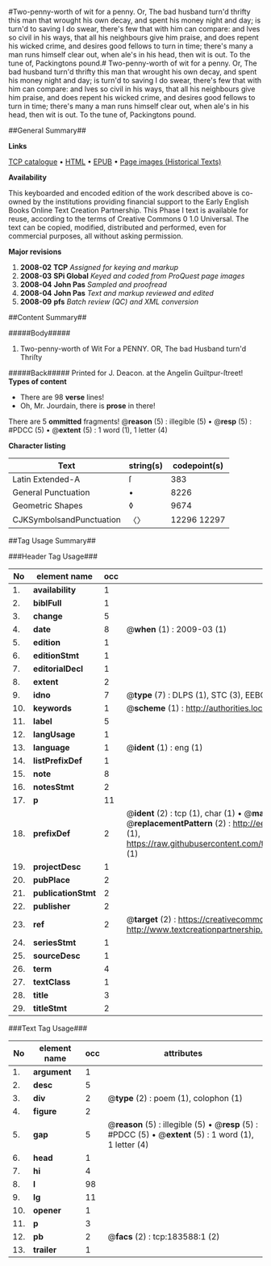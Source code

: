 #Two-penny-worth of wit for a penny. Or, The bad husband turn'd thrifty this man that wrought his own decay, and spent his money night and day; is turn'd to saving I do swear, there's few that with him can compare: and lves so civil in his ways, that all his neighbours give him praise, and does repent his wicked crime, and desires good fellows to turn in time; there's many a man runs himself clear out, when ale's in his head, then wit is out. To the tune of, Packingtons pound.#
Two-penny-worth of wit for a penny. Or, The bad husband turn'd thrifty this man that wrought his own decay, and spent his money night and day; is turn'd to saving I do swear, there's few that with him can compare: and lves so civil in his ways, that all his neighbours give him praise, and does repent his wicked crime, and desires good fellows to turn in time; there's many a man runs himself clear out, when ale's in his head, then wit is out. To the tune of, Packingtons pound.

##General Summary##

**Links**

[TCP catalogue](http://www.ota.ox.ac.uk/tcp/)  • 
[HTML](http://tei.it.ox.ac.uk/tcp/Texts-HTML/free/B06/B06319.html)  • 
[EPUB](http://tei.it.ox.ac.uk/tcp/Texts-EPUB/free/B06/B06319.epub) • 
[Page images (Historical Texts)](https://data.historicaltexts.jisc.ac.uk/view?pubId=eebo-99887935e&pageId=eebo-99887935e-183588-1)

**Availability**

This keyboarded and encoded edition of the
	       work described above is co-owned by the institutions
	       providing financial support to the Early English Books
	       Online Text Creation Partnership. This Phase I text is
	       available for reuse, according to the terms of Creative
	       Commons 0 1.0 Universal. The text can be copied,
	       modified, distributed and performed, even for
	       commercial purposes, all without asking permission.

**Major revisions**

1. __2008-02__ __TCP__ *Assigned for keying and markup*
1. __2008-03__ __SPi Global__ *Keyed and coded from ProQuest page images*
1. __2008-04__ __John Pas__ *Sampled and proofread*
1. __2008-04__ __John Pas__ *Text and markup reviewed and edited*
1. __2008-09__ __pfs__ *Batch review (QC) and XML conversion*

##Content Summary##

#####Body#####

1. Two-penny-worth of Wit For a PENNY. OR, The bad Husband turn'd Thriſty

#####Back#####
Printed for J. Deacon. at the Angelin Guiltpur-ſtreet!
**Types of content**

  * There are 98 **verse** lines!
  * Oh, Mr. Jourdain, there is **prose** in there!

There are 5 **ommitted** fragments! 
 @__reason__ (5) : illegible (5)  •  @__resp__ (5) : #PDCC (5)  •  @__extent__ (5) : 1 word (1), 1 letter (4)

**Character listing**


|Text|string(s)|codepoint(s)|
|---|---|---|
|Latin Extended-A|ſ|383|
|General Punctuation|•|8226|
|Geometric Shapes|◊|9674|
|CJKSymbolsandPunctuation|〈〉|12296 12297|

##Tag Usage Summary##

###Header Tag Usage###

|No|element name|occ|attributes|
|---|---|---|---|
|1.|__availability__|1||
|2.|__biblFull__|1||
|3.|__change__|5||
|4.|__date__|8| @__when__ (1) : 2009-03 (1)|
|5.|__edition__|1||
|6.|__editionStmt__|1||
|7.|__editorialDecl__|1||
|8.|__extent__|2||
|9.|__idno__|7| @__type__ (7) : DLPS (1), STC (3), EEBO-CITATION (1), PROQUEST (1), VID (1)|
|10.|__keywords__|1| @__scheme__ (1) : http://authorities.loc.gov/ (1)|
|11.|__label__|5||
|12.|__langUsage__|1||
|13.|__language__|1| @__ident__ (1) : eng (1)|
|14.|__listPrefixDef__|1||
|15.|__note__|8||
|16.|__notesStmt__|2||
|17.|__p__|11||
|18.|__prefixDef__|2| @__ident__ (2) : tcp (1), char (1)  •  @__matchPattern__ (2) : ([0-9\-]+):([0-9IVX]+) (1), (.+) (1)  •  @__replacementPattern__ (2) : http://eebo.chadwyck.com/downloadtiff?vid=$1&page=$2 (1), https://raw.githubusercontent.com/textcreationpartnership/Texts/master/tcpchars.xml#$1 (1)|
|19.|__projectDesc__|1||
|20.|__pubPlace__|2||
|21.|__publicationStmt__|2||
|22.|__publisher__|2||
|23.|__ref__|2| @__target__ (2) : https://creativecommons.org/publicdomain/zero/1.0/ (1), http://www.textcreationpartnership.org/docs/. (1)|
|24.|__seriesStmt__|1||
|25.|__sourceDesc__|1||
|26.|__term__|4||
|27.|__textClass__|1||
|28.|__title__|3||
|29.|__titleStmt__|2||


###Text Tag Usage###

|No|element name|occ|attributes|
|---|---|---|---|
|1.|__argument__|1||
|2.|__desc__|5||
|3.|__div__|2| @__type__ (2) : poem (1), colophon (1)|
|4.|__figure__|2||
|5.|__gap__|5| @__reason__ (5) : illegible (5)  •  @__resp__ (5) : #PDCC (5)  •  @__extent__ (5) : 1 word (1), 1 letter (4)|
|6.|__head__|1||
|7.|__hi__|4||
|8.|__l__|98||
|9.|__lg__|11||
|10.|__opener__|1||
|11.|__p__|3||
|12.|__pb__|2| @__facs__ (2) : tcp:183588:1 (2)|
|13.|__trailer__|1||
